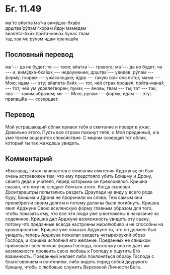 # Бг. 11.49
ма̄ те вйатха̄ ма̄ ча вимӯд̣ха-бха̄во<br/>
др̣шт̣ва̄ рӯпам̇ гхорам ӣдр̣н̇ мамедам<br/>
вйапета-бхӣх̣ прӣта-мана̄х̣ пунас твам̇<br/>
тад эва ме рӯпам идам̇ прапаш́йа
## Пословный перевод

ма̄ --- да не будет; те --- твоя; вйатха̄ --- тревога; ма̄ --- да не будет;
ча --- и; вимӯд̣ха-бха̄вах̣ --- недоумение; др̣шт̣ва̄ --- увидев; рӯпам ---
форму; гхорам --- ужасающую; ӣдр̣к --- такую (как она есть); мама ---
Мою; идам --- эту; вйапета-бхӣх̣ --- тот, чей страх прошел; прӣта-мана̄х̣
--- тот, чей ум удовлетворен; пунах̣ --- вновь; твам --- ты; тат --- так;
эва --- таким образом; ме --- Мою; рӯпам --- форму; идам --- эту;
прапаш́йа --- созерцает.

## Перевод

Мой устрашающий облик привел тебя в смятение и поверг в ужас. Довольно
этого. Пусть все страхи покинут тебя, о Мой преданный, и в уме твоем
воцарится спокойствие. С миром созерцай тот облик, который ты так
жаждешь увидеть.

## Комментарий

«Бхагавад-гита» начинается с описания смятения Арджуны; он был очень
встревожен тем, что ему предстояло убить Бхишму и Дрону, своего деда и
учителя, перед которыми он преклонялся. Кришна сказал, что ему не
следует бояться этого. Когда сыновья Дхритараштры попытались раздеть
Драупади на виду у всего рода Куру, Бхишма и Дрона не проронили ни
слова. Тем самым они пренебрегли своим долгом и потому должны были
погибнуть. Кришна явил Арджуне Свою вселенскую форму главным образом для
того, чтобы показать ему, что все эти люди уже уничтожены в наказание за
содеянное. Кришна дал Арджуне возможность увидеть эту сцену, потому что
преданные всегда настроены миролюбиво и не способны на кровопролитие.
Кришна уже показал Арджуне то, что он должен был увидеть, теперь Арджуна
пожелал увидеть четырехрукий образ Господа, и Кришна исполнил его
желание. Преданных не слишком привлекает вселенская форма Господа,
поскольку она не дает им возможности проявить свою любовь к Господу и
ощутить Его взаимность. Преданный желает либо поклоняться образу Господа
с благоговением и почтением, либо видеть перед собой двурукого Кришну,
чтобы с любовью служить Верховной Личности Бога.
